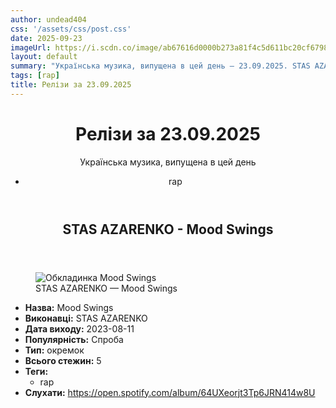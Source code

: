 ```yaml
---
author: undead404
css: '/assets/css/post.css'
date: 2025-09-23
imageUrl: https://i.scdn.co/image/ab67616d0000b273a81f4c5d611bc20cf679812e
layout: default
summary: "Українська музика, випущена в цей день – 23.09.2025. STAS AZARENKO та інші"
tags: [rap]
title: Релізи за 23.09.2025
---
```


<main class="main-content">
  <header>
    <h1>Релізи за <time datetime="2025-09-23">23.09.2025</time></h1>
    <p class="summary">Українська музика, випущена в цей день</p>
      <ul class="tags">
          <li>rap</li>
      </ul>
  </header>
  <section class="releases">
    <article class="release">
      <header>
        <h2>
          STAS AZARENKO - Mood Swings
        </h2>
      </header>
      <figure>
        <img src="https://i.scdn.co/image/ab67616d0000b273a81f4c5d611bc20cf679812e" alt="Обкладинка Mood Swings">
        <figcaption>STAS AZARENKO — Mood Swings</figcaption>
      </figure>
      <ul>
        <li><strong>Назва:</strong> Mood Swings</li>
        <li><strong>Виконавці:</strong> STAS AZARENKO</li>
        <li><strong>Дата виходу:</strong> 2023-08-11</li>
        <li><strong>Популярність:</strong> Спроба</li>
        <li><strong>Тип:</strong> окремок</li>
        <li><strong>Всього стежин:</strong> 5</li>
            <li><strong>Теги:</strong>
            <ul class="tags">
                <li class="tag">rap</li>
            </ul>
            </li>
        <li><strong>Слухати:</strong> <a href="https://open.spotify.com/album/64UXeorjt3Tp6JRN414w8U" target="_blank">https:&#x2F;&#x2F;open.spotify.com&#x2F;album&#x2F;64UXeorjt3Tp6JRN414w8U</a></li>
      </ul>
    </article>
  </section>
</main>